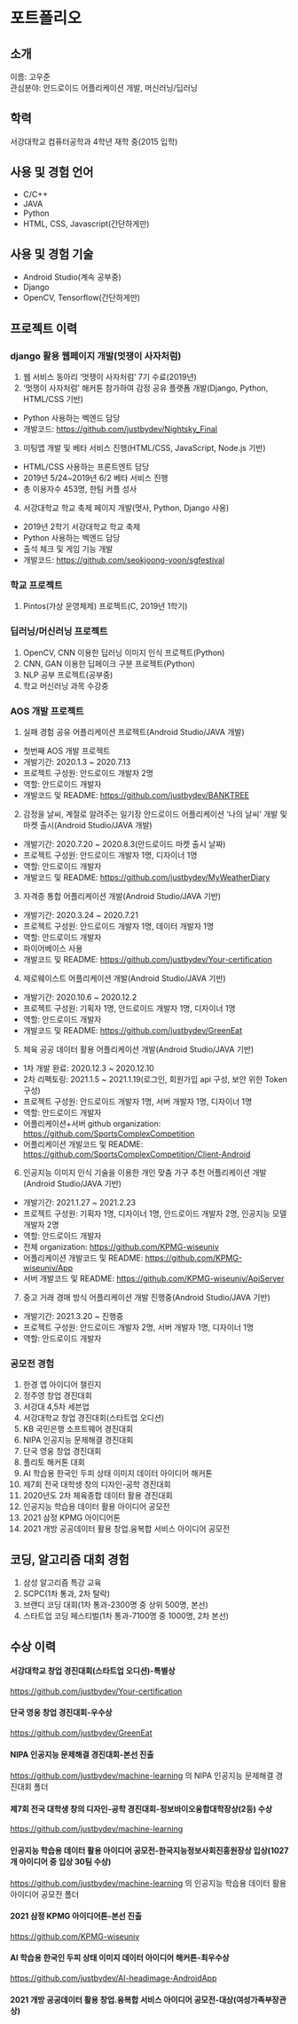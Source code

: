 # 포트폴리오

## 소개
이름: 고우준<br>
관심분야: 안드로이드 어플리케이션 개발, 머신러닝/딥러닝

## 학력
서강대학교 컴퓨터공학과 4학년 재학 중(2015 입학)

## 사용 및 경험 언어
+ C/C++
+ JAVA
+ Python
+ HTML, CSS, Javascript(간단하게만)

## 사용 및 경험 기술
+ Android Studio(계속 공부중)
+ Django
+ OpenCV, Tensorflow(간단하게만)

## 프로젝트 이력
### django 활용 웹페이지 개발(멋쟁이 사자처럼)
1) 웹 서비스 동아리 ‘멋쟁이 사자처럼’ 7기 수료(2019년)
2) ‘멋쟁이 사자처럼’ 해커톤 참가하여 감정 공유 플랫폼 개발(Django, Python, HTML/CSS 기반)<br>
+ Python 사용하는 벡엔드 담당<br>
+ 개발코드: https://github.com/justbydev/Nightsky_Final
3) 미팅앱 개발 및 베타 서비스 진행(HTML/CSS, JavaScript, Node.js 기반)
+ HTML/CSS 사용하는 프론트엔트 담당<br>
+ 2019년 5/24~2019년 6/2 베타 서비스 진행<br>
+ 총 이용자수 453명, 한팀 커플 성사<br>
4) 서강대학교 학교 축제 페이지 개발(멋사, Python, Django 사용)<br>
+ 2019년 2학기 서강대학교 학교 축제<br>
+ Python 사용하는 벡엔드 담당<br>
+ 출석 체크 및 게임 기능 개발<br>
+ 개발코드: https://github.com/seokjoong-yoon/sgfestival<br>
### 학교 프로젝트
1) Pintos(가상 운영체제) 프로젝트(C, 2019년 1학기)<br>
### 딥러닝/머신러닝 프로젝트
1) OpenCV, CNN 이용한 딥러닝 이미지 인식 프로젝트(Python)
2) CNN, GAN 이용한 딥페이크 구분 프로젝트(Python)
3) NLP 공부 프로젝트(공부중)
4) 학교 머신러닝 과목 수강중<br>
### AOS 개발 프로젝트
1) 실패 경험 공유 어플리케이션 프로젝트(Android Studio/JAVA 개발)<br>
+ 첫번째 AOS 개발 프로젝트
+ 개발기간: 2020.1.3 ~ 2020.7.13<br>
+ 프로젝트 구성원: 안드로이드 개발자 2명<br>
+ 역할: 안드로이드 개발자<br>
+ 개발코드 및 README: https://github.com/justbydev/BANKTREE<br>
2) 감정을 날씨, 계절로 알려주는 일기장 안드로이드 어플리케이션 ‘나의 날씨’ 개발 및 마켓 출시(Android Studio/JAVA 개발)<br>
+ 개발기간: 2020.7.20 ~ 2020.8.3(안드로이드 마켓 출시 날짜)<br>
+ 프로젝트 구성원: 안드로이드 개발자 1명, 디자이너 1명<br>
+ 역할: 안드로이드 개발자<br>
+ 개발코드 및 README: https://github.com/justbydev/MyWeatherDiary<br>
3) 자격증 통합 어플리케이션 개발(Android Studio/JAVA 기반)<br>
+ 개발기간: 2020.3.24 ~ 2020.7.21<br>
+ 프로젝트 구성원: 안드로이드 개발자 1명, 데이터 개발자 1명<br>
+ 역할: 안드로이드 개발자<br>
+ 파이어베이스 사용<br>
+ 개발코드 및 README: https://github.com/justbydev/Your-certification<br>
4) 제로웨이스트 어플리케이션 개발(Android Studio/JAVA 기반)<br>
+ 개발기간: 2020.10.6 ~ 2020.12.2<br>
+ 프로젝트 구성원: 기획자 1명, 안드로이드 개발자 1명, 디자이너 1명<br>
+ 역할: 안드로이드 개발자<br>
+ 개발코드 및 README: https://github.com/justbydev/GreenEat<br>
5) 체육 공공 데이터 활용 어플리케이션 개발(Android Studio/JAVA 기반)<br>
+ 1차 개발 완료: 2020.12.3 ~ 2020.12.10<br>
+ 2차 리펙토링: 2021.1.5 ~ 2021.1.19(로그인, 회원가입 api 구성, 보안 위한 Token 구성)<br>
+ 프로젝트 구성원: 안드로이드 개발자 1명, 서버 개발자 1명, 디자이너 1명<br>
+ 역할: 안드로이드 개발자<br>
+ 어플리케이션+서버 github organization: https://github.com/SportsComplexCompetition<br>
+ 어플리케이션 개발코드 및 README: https://github.com/SportsComplexCompetition/Client-Android<br>
6) 인공지능 이미지 인식 기술을 이용한 개인 맞춤 가구 추천 어플리케이션 개발(Android Studio/JAVA 기반)<br>
+ 개발기간: 2021.1.27 ~ 2021.2.23<br>
+ 프로젝트 구성원: 기획자 1명, 디자이너 1명, 안드로이드 개발자 2명, 인공지능 모델 개발자 2명<br>
+ 역할: 안드로이드 개발자
+ 전체 organization: https://github.com/KPMG-wiseuniv<br>
+ 어플리케이션 개발코드 및 README: https://github.com/KPMG-wiseuniv/App<br>
+ 서버 개발코드 및 README: https://github.com/KPMG-wiseuniv/ApiServer<br>
7) 중고 거래 경매 방식 어플리케이션 개발 진행중(Android Studio/JAVA 기반)<br>
+ 개발기간: 2021.3.20 ~ 진행중<br>
+ 프로젝트 구성원: 안드로이드 개발자 2명, 서버 개발자 1명, 디자이너 1명<BR>
+ 역할: 안드로이드 개발자<br>
### 공모전 경험
1. 한경 앱 아이디어 챌린지
2. 정주영 창업 경진대회
3. 서강대 4,5차 세븐업
4. 서강대학교 창업 경진대회(스타트업 오디션)
5. KB 국민은행 소프트웨어 경진대회
6. NIPA 인공지능 문제해결 경진대회
7. 단국 영웅 창업 경진대회
8. 플리토 해커톤 대회
9. AI 학습용 한국인 두피 상태 이미지 데이터 아이디어 해커톤
10. 제7회 전국 대학생 창의 디자인-공학 경진대회
11. 2020년도 2차 체육종합 데이터 활용 경진대회
12. 인공지능 학습용 데이터 활용 아이디어 공모전
13. 2021 삼정 KPMG 아이디어톤
14. 2021 개방 공공데이터 활용 창업.융복합 서비스 아이디어 공모전<br>

## 코딩, 알고리즘 대회 경험
1. 삼성 알고리즘 특강 교육
2. SCPC(1차 통과, 2차 탈락)
3. 브랜디 코딩 대회(1차 통과-2300명 중 상위 500명, 본선)
4. 스타트업 코딩 페스티벌(1차 통과-7100명 중 1000명, 2차 본선)<br>

## 수상 이력
#### 서강대학교 창업 경진대회(스타트업 오디션)-특별상<br>
https://github.com/justbydev/Your-certification
#### 단국 영웅 창업 경진대회-우수상<br>
https://github.com/justbydev/GreenEat
#### NIPA 인공지능 문제해결 경진대회-본선 진출<br>
https://github.com/justbydev/machine-learning 의 NIPA 인공지능 문제해결 경진대회 폴더
#### 제7회 전국 대학생 창의 디자인-공학 경진대회-정보바이오융합대학장상(2등) 수상<br>
https://github.com/justbydev/machine-learning
#### 인공지능 학습용 데이터 활용 아이디어 공모전-한국지능정보사회진흥원장상 입상(1027개 아이디어 중 입상 30팀 수상)<br>
https://github.com/justbydev/machine-learning 의 인공지능 학습용 데이터 활용 아이디어 공모전 폴더
#### 2021 삼정 KPMG 아이디어톤-본선 진출<br>
https://github.com/KPMG-wiseuniv
#### AI 학습용 한국인 두피 상태 이미지 데이터 아이디어 해커톤-최우수상<br>
https://github.com/justbydev/AI-headimage-AndroidApp
#### 2021 개방 공공데이터 활용 창업.융복합 서비스 아이디어 공모전-대상(여성가족부장관상)
